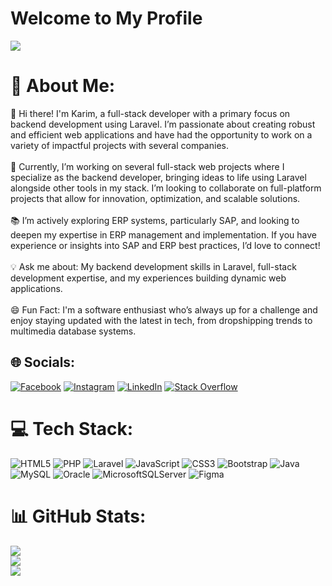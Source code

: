 # Welcome to My Profile

[![](https://visitcount.itsvg.in/api?id=abdelkrimghk&label=Profile%20Views&color=3&icon=5&pretty=true)](https://visitcount.itsvg.in)


# 💫 About Me:
👋 Hi there! I'm Karim, a full-stack developer with a primary focus on backend development using Laravel. I’m passionate about creating robust and efficient web applications and have had the opportunity to work on a variety of impactful projects with several companies.<br><br>🔭 Currently, I’m working on several full-stack web projects where I specialize as the backend developer, bringing ideas to life using Laravel alongside other tools in my stack. I’m looking to collaborate on full-platform projects that allow for innovation, optimization, and scalable solutions.<br><br>📚 I’m actively exploring ERP systems, particularly SAP, and looking to deepen my expertise in ERP management and implementation. If you have experience or insights into SAP and ERP best practices, I’d love to connect!<br><br>💡 Ask me about: My backend development skills in Laravel, full-stack development expertise, and my experiences building dynamic web applications.<br><br>😄 Fun Fact: I'm a software enthusiast who’s always up for a challenge and enjoy staying updated with the latest in tech, from dropshipping trends to multimedia database systems.


## 🌐 Socials:
[![Facebook](https://img.shields.io/badge/Facebook-%231877F2.svg?logo=Facebook&logoColor=white)](https://facebook.com/krimo.ghk.5) [![Instagram](https://img.shields.io/badge/Instagram-%23E4405F.svg?logo=Instagram&logoColor=white)](https://instagram.com/ka.34.rim__) [![LinkedIn](https://img.shields.io/badge/LinkedIn-%230077B5.svg?logo=linkedin&logoColor=white)](https://linkedin.com/in/abdelkrim-ghebouli) [![Stack Overflow](https://img.shields.io/badge/-Stackoverflow-FE7A16?logo=stack-overflow&logoColor=white)](https://stackoverflow.com/users/28195572) 

# 💻 Tech Stack:
![HTML5](https://img.shields.io/badge/html5-%23E34F26.svg?style=for-the-badge&logo=html5&logoColor=white) ![PHP](https://img.shields.io/badge/php-%23777BB4.svg?style=for-the-badge&logo=php&logoColor=white) ![Laravel](https://img.shields.io/badge/laravel-%23FF2D20.svg?style=for-the-badge&logo=laravel&logoColor=white) ![JavaScript](https://img.shields.io/badge/javascript-%23323330.svg?style=for-the-badge&logo=javascript&logoColor=%23F7DF1E) ![CSS3](https://img.shields.io/badge/css3-%231572B6.svg?style=for-the-badge&logo=css3&logoColor=white) ![Bootstrap](https://img.shields.io/badge/bootstrap-%238511FA.svg?style=for-the-badge&logo=bootstrap&logoColor=white) ![Java](https://img.shields.io/badge/java-%23ED8B00.svg?style=for-the-badge&logo=openjdk&logoColor=white) ![MySQL](https://img.shields.io/badge/mysql-4479A1.svg?style=for-the-badge&logo=mysql&logoColor=white) ![Oracle](https://img.shields.io/badge/Oracle-F80000?style=for-the-badge&logo=oracle&logoColor=white) ![MicrosoftSQLServer](https://img.shields.io/badge/Microsoft%20SQL%20Server-CC2927?style=for-the-badge&logo=microsoft%20sql%20server&logoColor=white) ![Figma](https://img.shields.io/badge/figma-%23F24E1E.svg?style=for-the-badge&logo=figma&logoColor=white)
# 📊 GitHub Stats:
![](https://github-readme-stats.vercel.app/api?username=abdelkrimghk&theme=dark&hide_border=false&include_all_commits=false&count_private=false)<br/>
![](https://github-readme-streak-stats.herokuapp.com/?user=abdelkrimghk&theme=dark&hide_border=false)<br/>
![](https://github-readme-stats.vercel.app/api/top-langs/?username=abdelkrimghk&theme=dark&hide_border=false&include_all_commits=false&count_private=false&layout=compact)



<!-- Proudly created with GPRM ( https://gprm.itsvg.in ) -->
